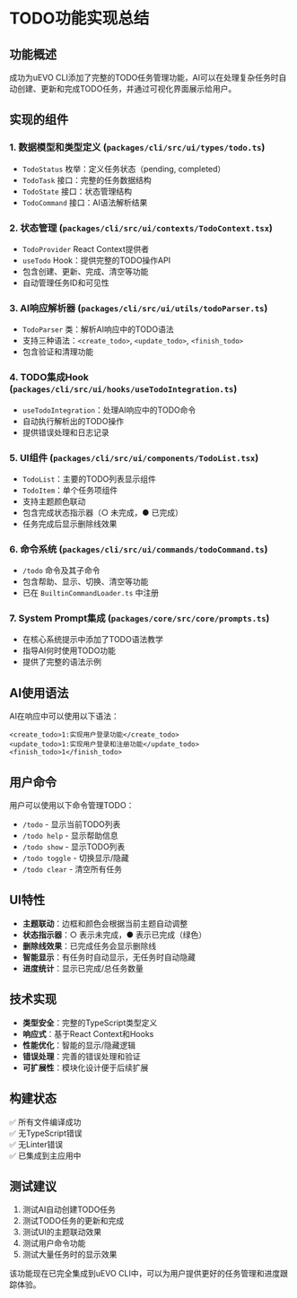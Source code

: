# TODO功能实现总结

## 功能概述

成功为uEVO CLI添加了完整的TODO任务管理功能，AI可以在处理复杂任务时自动创建、更新和完成TODO任务，并通过可视化界面展示给用户。

## 实现的组件

### 1. 数据模型和类型定义 (`packages/cli/src/ui/types/todo.ts`)
- `TodoStatus` 枚举：定义任务状态（pending, completed）
- `TodoTask` 接口：完整的任务数据结构
- `TodoState` 接口：状态管理结构
- `TodoCommand` 接口：AI语法解析结果

### 2. 状态管理 (`packages/cli/src/ui/contexts/TodoContext.tsx`)
- `TodoProvider` React Context提供者
- `useTodo` Hook：提供完整的TODO操作API
- 包含创建、更新、完成、清空等功能
- 自动管理任务ID和可见性

### 3. AI响应解析器 (`packages/cli/src/ui/utils/todoParser.ts`)
- `TodoParser` 类：解析AI响应中的TODO语法
- 支持三种语法：`<create_todo>`, `<update_todo>`, `<finish_todo>`
- 包含验证和清理功能

### 4. TODO集成Hook (`packages/cli/src/ui/hooks/useTodoIntegration.ts`)
- `useTodoIntegration`：处理AI响应中的TODO命令
- 自动执行解析出的TODO操作
- 提供错误处理和日志记录

### 5. UI组件 (`packages/cli/src/ui/components/TodoList.tsx`)
- `TodoList`：主要的TODO列表显示组件
- `TodoItem`：单个任务项组件
- 支持主题颜色联动
- 包含完成状态指示器（○ 未完成，● 已完成）
- 任务完成后显示删除线效果

### 6. 命令系统 (`packages/cli/src/ui/commands/todoCommand.ts`)
- `/todo` 命令及其子命令
- 包含帮助、显示、切换、清空等功能
- 已在 `BuiltinCommandLoader.ts` 中注册

### 7. System Prompt集成 (`packages/core/src/core/prompts.ts`)
- 在核心系统提示中添加了TODO语法教学
- 指导AI何时使用TODO功能
- 提供了完整的语法示例

## AI使用语法

AI在响应中可以使用以下语法：

```
<create_todo>1:实现用户登录功能</create_todo>
<update_todo>1:实现用户登录和注册功能</update_todo>
<finish_todo>1</finish_todo>
```

## 用户命令

用户可以使用以下命令管理TODO：

- `/todo` - 显示当前TODO列表
- `/todo help` - 显示帮助信息
- `/todo show` - 显示TODO列表
- `/todo toggle` - 切换显示/隐藏
- `/todo clear` - 清空所有任务

## UI特性

- **主题联动**：边框和颜色会根据当前主题自动调整
- **状态指示器**：○ 表示未完成，● 表示已完成（绿色）
- **删除线效果**：已完成任务会显示删除线
- **智能显示**：有任务时自动显示，无任务时自动隐藏
- **进度统计**：显示已完成/总任务数量

## 技术实现

- **类型安全**：完整的TypeScript类型定义
- **响应式**：基于React Context和Hooks
- **性能优化**：智能的显示/隐藏逻辑
- **错误处理**：完善的错误处理和验证
- **可扩展性**：模块化设计便于后续扩展

## 构建状态

✅ 所有文件编译成功  
✅ 无TypeScript错误  
✅ 无Linter错误  
✅ 已集成到主应用中  

## 测试建议

1. 测试AI自动创建TODO任务
2. 测试TODO任务的更新和完成
3. 测试UI的主题联动效果
4. 测试用户命令功能
5. 测试大量任务时的显示效果

该功能现在已完全集成到uEVO CLI中，可以为用户提供更好的任务管理和进度跟踪体验。